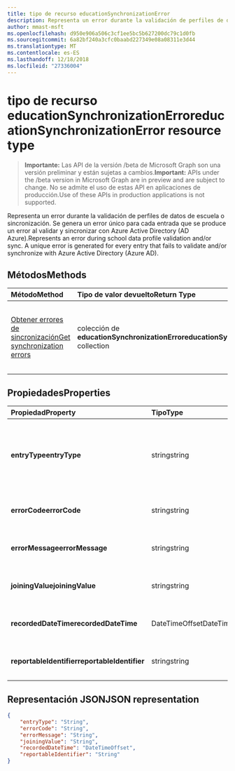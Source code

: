 ```yaml
---
title: tipo de recurso educationSynchronizationError
description: Representa un error durante la validación de perfiles de datos de escuela o sincronización. Se genera un error único para cada entrada que se produce un error al validar y sincronizar con Azure Active Directory (AD Azure).
author: mmast-msft
ms.openlocfilehash: d950e906a506c3cf1ee5bc5b627200dc79c1d0fb
ms.sourcegitcommit: 6a82bf240a3cfc0baabd227349e08a08311e3d44
ms.translationtype: MT
ms.contentlocale: es-ES
ms.lasthandoff: 12/18/2018
ms.locfileid: "27336004"
---
```

# <a name="educationsynchronizationerror-resource-type"></a><span data-ttu-id="65e6b-103">tipo de recurso educationSynchronizationError</span><span class="sxs-lookup"><span data-stu-id="65e6b-103">educationSynchronizationError resource type</span></span>

> <span data-ttu-id="65e6b-104">**Importante:** Las API de la versión /beta de Microsoft Graph son una versión preliminar y están sujetas a cambios.</span><span class="sxs-lookup"><span data-stu-id="65e6b-104">**Important:** APIs under the /beta version in Microsoft Graph are in preview and are subject to change.</span></span> <span data-ttu-id="65e6b-105">No se admite el uso de estas API en aplicaciones de producción.</span><span class="sxs-lookup"><span data-stu-id="65e6b-105">Use of these APIs in production applications is not supported.</span></span>

<span data-ttu-id="65e6b-106">Representa un error durante la validación de perfiles de datos de escuela o sincronización. Se genera un error único para cada entrada que se produce un error al validar y sincronizar con Azure Active Directory (AD Azure).</span><span class="sxs-lookup"><span data-stu-id="65e6b-106">Represents an error during school data profile validation and/or sync. A unique error is generated for every entry that fails to validate and/or synchronize with Azure Active Directory (Azure AD).</span></span>

## <a name="methods"></a><span data-ttu-id="65e6b-107">Métodos</span><span class="sxs-lookup"><span data-stu-id="65e6b-107">Methods</span></span>

| <span data-ttu-id="65e6b-108">Método</span><span class="sxs-lookup"><span data-stu-id="65e6b-108">Method</span></span> | <span data-ttu-id="65e6b-109">Tipo de valor devuelto</span><span class="sxs-lookup"><span data-stu-id="65e6b-109">Return Type</span></span> | <span data-ttu-id="65e6b-110">Descripción</span><span class="sxs-lookup"><span data-stu-id="65e6b-110">Description</span></span> |
|:-|:-|:-|
| [<span data-ttu-id="65e6b-111">Obtener errores de sincronización</span><span class="sxs-lookup"><span data-stu-id="65e6b-111">Get synchronization errors</span></span>](../api/educationsynchronizationerrors-get.md) | <span data-ttu-id="65e6b-112">colección de **educationSynchronizationError**</span><span class="sxs-lookup"><span data-stu-id="65e6b-112">**educationSynchronizationError** collection</span></span>| <span data-ttu-id="65e6b-113">Devuelve la lista de errores de sincronización asociado con un perfil.</span><span class="sxs-lookup"><span data-stu-id="65e6b-113">Returns the list of synchronization errors associated with a profile.</span></span> |

## <a name="properties"></a><span data-ttu-id="65e6b-114">Propiedades</span><span class="sxs-lookup"><span data-stu-id="65e6b-114">Properties</span></span>

| <span data-ttu-id="65e6b-115">Propiedad</span><span class="sxs-lookup"><span data-stu-id="65e6b-115">Property</span></span> | <span data-ttu-id="65e6b-116">Tipo</span><span class="sxs-lookup"><span data-stu-id="65e6b-116">Type</span></span> | <span data-ttu-id="65e6b-117">Descripción</span><span class="sxs-lookup"><span data-stu-id="65e6b-117">Description</span></span> |
|:-|:-|:-|
| <span data-ttu-id="65e6b-118">**entryType**</span><span class="sxs-lookup"><span data-stu-id="65e6b-118">**entryType**</span></span> | <span data-ttu-id="65e6b-119">string</span><span class="sxs-lookup"><span data-stu-id="65e6b-119">string</span></span> |  <span data-ttu-id="65e6b-120">Representa la entidad de sincronización (escuela, sección, estudiantes, profesor).</span><span class="sxs-lookup"><span data-stu-id="65e6b-120">Represents the sync entity (school, section, student, teacher).</span></span>       |
| <span data-ttu-id="65e6b-121">**errorCode**</span><span class="sxs-lookup"><span data-stu-id="65e6b-121">**errorCode**</span></span> | <span data-ttu-id="65e6b-122">string</span><span class="sxs-lookup"><span data-stu-id="65e6b-122">string</span></span> |  <span data-ttu-id="65e6b-123">Representa el código de error de este error.</span><span class="sxs-lookup"><span data-stu-id="65e6b-123">Represents the error code for this error.</span></span>         |
| <span data-ttu-id="65e6b-124">**errorMessage**</span><span class="sxs-lookup"><span data-stu-id="65e6b-124">**errorMessage**</span></span> | <span data-ttu-id="65e6b-125">string</span><span class="sxs-lookup"><span data-stu-id="65e6b-125">string</span></span> |  <span data-ttu-id="65e6b-126">Contiene una descripción del error.</span><span class="sxs-lookup"><span data-stu-id="65e6b-126">Contains a description of the error.</span></span>        |
| <span data-ttu-id="65e6b-127">**joiningValue**</span><span class="sxs-lookup"><span data-stu-id="65e6b-127">**joiningValue**</span></span> | <span data-ttu-id="65e6b-128">string</span><span class="sxs-lookup"><span data-stu-id="65e6b-128">string</span></span> |  <span data-ttu-id="65e6b-129">El identificador único para la entrada.</span><span class="sxs-lookup"><span data-stu-id="65e6b-129">The unique identifier for the entry.</span></span>         |
| <span data-ttu-id="65e6b-130">**recordedDateTime**</span><span class="sxs-lookup"><span data-stu-id="65e6b-130">**recordedDateTime**</span></span> | <span data-ttu-id="65e6b-131">DateTimeOffset</span><span class="sxs-lookup"><span data-stu-id="65e6b-131">DateTimeOffset</span></span> | <span data-ttu-id="65e6b-132">El momento de la aparición de este error.</span><span class="sxs-lookup"><span data-stu-id="65e6b-132">The time of occurrence of this error.</span></span>         |
| <span data-ttu-id="65e6b-133">**reportableIdentifier**</span><span class="sxs-lookup"><span data-stu-id="65e6b-133">**reportableIdentifier**</span></span> | <span data-ttu-id="65e6b-134">string</span><span class="sxs-lookup"><span data-stu-id="65e6b-134">string</span></span> | <span data-ttu-id="65e6b-135">El identificador de entrada de este error.</span><span class="sxs-lookup"><span data-stu-id="65e6b-135">The identifier of this error entry.</span></span>       |

## <a name="json-representation"></a><span data-ttu-id="65e6b-136">Representación JSON</span><span class="sxs-lookup"><span data-stu-id="65e6b-136">JSON representation</span></span>
<!-- {
  "blockType": "resource",
  "optionalProperties": [

  ],
  "@odata.type": "#microsoft.graph.educationSynchronizationError"
}-->

```json
{
    "entryType": "String",
    "errorCode": "String",
    "errorMessage": "String",
    "joiningValue": "String",
    "recordedDateTime": "DateTimeOffset",
    "reportableIdentifier": "String"
}
```
